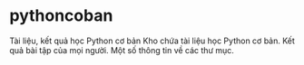 # pythoncoban
Tài liệu, kết quả học Python cơ bản
Kho chứa tài liệu học Python cơ bản. Kết quả bài tập của mọi người.
Một số thông tin về các thư mục.
